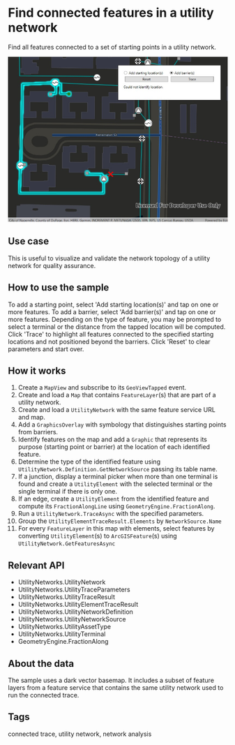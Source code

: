 # Find connected features in a utility network

Find all features connected to a set of starting points in a utility network.

![](FindFeaturesUtilityNetwork.jpg)

## Use case

This is useful to visualize and validate the network topology of a utility network for quality assurance. 

## How to use the sample

To add a starting point, select 'Add starting location(s)' and tap on one or more features. To add a barrier, select 'Add barrier(s)' and tap on one or more features. Depending on the type of feature, you may be prompted to select a terminal or the distance from the tapped location will be computed. Click 'Trace' to highlight all features connected to the specified starting locations and not positioned beyond the barriers. Click 'Reset' to clear parameters and start over.

## How it works

1. Create a `MapView` and subscribe to its `GeoViewTapped` event.
2. Create and load a `Map` that contains `FeatureLayer`(s) that are part of a utility network.
3. Create and load a `UtilityNetwork` with the same feature service URL and map.
4. Add a `GraphicsOverlay` with symbology that distinguishes starting points from barriers.
5. Identify features on the map and add a `Graphic` that represents its purpose (starting point or barrier) at the location of each identified feature.
6. Determine the type of the identified feature using `UtilityNetwork.Definition.GetNetworkSource` passing its table name.
7. If a junction, display a terminal picker when more than one terminal is found and create a `UtilityElement` with the selected terminal or the single terminal if there is only one.
8. If an edge, create a `UtilityElement` from the identified feature and compute its `FractionAlongLine` using `GeometryEngine.FractionAlong`.
9. Run a `UtilityNetwork.TraceAsync` with the specified parameters.
10. Group the `UtilityElementTraceResult.Elements` by `NetworkSource.Name`
11. For every `FeatureLayer` in this map with elements, select features by converting `UtilityElement`(s) to `ArcGISFeature`(s) using `UtilityNetwork.GetFeaturesAsync`

## Relevant API

* UtilityNetworks.UtilityNetwork
* UtilityNetworks.UtilityTraceParameters
* UtilityNetworks.UtilityTraceResult
* UtilityNetworks.UtilityElementTraceResult
* UtilityNetworks.UtilityNetworkDefinition
* UtilityNetworks.UtilityNetworkSource
* UtilityNetworks.UtilityAssetType
* UtilityNetworks.UtilityTerminal
* GeometryEngine.FractionAlong

## About the data

The sample uses a dark vector basemap. It includes a subset of feature layers from a feature service that contains the same utility network used to run the connected trace.

## Tags

connected trace, utility network, network analysis